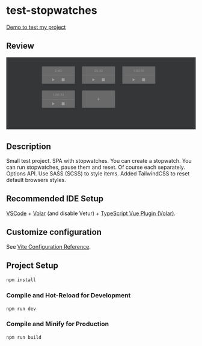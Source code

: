 # test-stopwatches

[Demo to test my project](https://olaawe.github.io/test-stopwatches/)

## Review

![Look at this lovely design](https://github.com/ollaweb/test-stopwatches/blob/main/test-stopwatches.jpg)

## Description

Small test project. SPA with stopwatches. You can create a stopwatch. You can run stopwatches, pause them and reset. Of course each separately.
Options API.
Use SASS (SCSS) to style items. Added TailwindCSS to reset default browsers styles.

## Recommended IDE Setup

[VSCode](https://code.visualstudio.com/) + [Volar](https://marketplace.visualstudio.com/items?itemName=Vue.volar) (and disable Vetur) + [TypeScript Vue Plugin (Volar)](https://marketplace.visualstudio.com/items?itemName=Vue.vscode-typescript-vue-plugin).

## Customize configuration

See [Vite Configuration Reference](https://vitejs.dev/config/).

## Project Setup

```sh
npm install
```

### Compile and Hot-Reload for Development

```sh
npm run dev
```

### Compile and Minify for Production

```sh
npm run build
```
